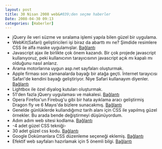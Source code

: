 ```yaml
---
layout: post
title: 30 Nisan 2008 web&#039;den seçme haberler
Date: 2008-04-30 09:13
categories: [Haberler]
---
```


-   jQuery ile veri süzme ve sıralama işlemi yapıla bilen güzel bir
    uygulama. 
-   WebKit(Safari) geliştiricileri işi biraz da abarttı mı ne? Şimdide
    resimlere CSS ile alfa maske uygulamışlar. [Bağlantı][1]
-   Javascript ajax ile birlikte çok önem kazandı. Bir çok projede
    javascript kullanıyoruz, peki kullanıcının tarayıcısının javascript
    açık mı kapalı mı olduğunu nasıl anlarız.
-   Arama motorlarına uygun asp.net sayfaları oluşturmak.
-   Apple firması son zamanalarda bayağı bir atağa geçti. İnternet
    tarayıcısı Safari'de kendini bayağı geliştiriyor. Niye Safari
    kullanayım diyenler. [Bağlantı][4]
-   Lightbox ile özel diyalog kutuları oluşturmak.
-   51'den fazla jQuery uygulaması ve makalesi. [Bağlantı][6]
-   Opera Firefox'un Firebug'u gibi bir hata ayıklama aracı geliştirmiş
    Dragon fly ve 6 Mayıs'da bizlere sunacakmış. [Bağlantı][7]
-   Genelde günlüklerde kullandığımız tarih alanı için CSS ile yapılmış
    güzel örnekler. Bu arada bende değiştirmeyi düşünüyordum.
-   Adım adım web sitesi kodlama. [Bağlantı][9]
-   -4 adet güzel CSS tekniği-
-   30 adet güzel css kodu. [Bağlantı][11]
-   Google Dokümanlara CSS düzenleme seçeneği eklemiş. [Bağlantı][12]
-   Efektif web sayfaları hazırlamak için 5 önemli bilgi. [Bağlantı][13]


  [1]: http://webkit.org/blog/181/css-masks/ "css maske"
  [4]: http://codebetter.com/blogs/jeff.lynch/archive/2008/04/24/why-safari-may-become-the-browser-of-choice.aspx
    "Safari yi seç"
  [6]: http://www.noupe.com/tutorial/51-best-of-jquery-tutorials-and-examples.html
    "jquery"
  [7]: http://www.opera.com/dragonfly/ "dragonfly"
  [9]: http://nettuts.com/site-builds/build-a-sleek-portfolio-site-from-scratch/
    "adım adım web sitesi kodlama"
  [11]: http://sixrevisions.com/css/30_css_techniques_examples
    "css teknikleri"
  [12]: http://googlesystem.blogspot.com/2008/04/new-in-google-docs-insert-videos-edit.html
    "gooog docs"
  [13]: http://www.smashingmagazine.com/2008/04/24/5-more-principles-of-effective-web-design/
    "efektif web sayfaları"
